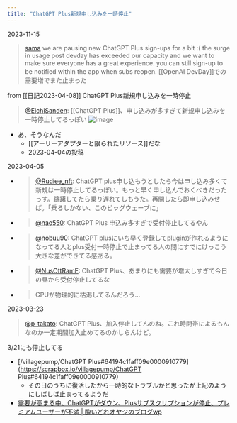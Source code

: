 ```yaml
---
title: "ChatGPT Plus新規申し込みを一時停止"
---
```


2023-11-15
> [sama](https://twitter.com/sama/status/1724626002595471740) we are pausing new ChatGPT Plus sign-ups for a bit :(
>  the surge in usage post devday has exceeded our capacity and we want to make sure everyone has a great experience.
>  you can still sign-up to be notified within the app when subs reopen.
[[OpenAI DevDay]]での需要増でまた止まった

from [[日記2023-04-08]]
ChatGPT Plus新規申し込みを一時停止
> [@EichiSanden](https://twitter.com/eichisanden/status/1643072871567351809?s=46&t=gkSZtjGEtUZPO0JCzBxCBw): [[ChatGPT Plus]]、申し込みが多すぎて新規申し込みを一時停止してるっぽい
> ![image](https://pbs.twimg.com/media/Fs1d08maAAE5RgW.png)
- あ、そうなんだ
    - [[アーリーアダプターと限られたリソース]]だな
    - 2023-04-04の投稿

2023-04-05
- > [@Rudiee_nft](https://twitter.com/Rudiee_nft/status/1643606053777735685): ChatGPT plus申し込もうとしたら今は申し込み多くて新規は一時停止してるっぽい。もっと早く申し込んでおくべきだったっす。躊躇してたら乗り遅れてしもうた。再開したら即申し込みせば。「乗るしかない、このビッグウェーブに」
- > [@nao550](https://twitter.com/nao550/status/1643500365164478464): ChatGPT Plus 申込み多すぎで受付停止してるやん
- > [@nobuu90](https://twitter.com/nobuu90/status/1643472211259592704?s=20): ChatGPT plusにいち早く登録してpluginが作れるようになってる人とplus受付一時停止で止まってる人の間にすでにけっこう大きな差ができてる感ある。
- > [@NusOttRamF](https://twitter.com/NusOttRamF/status/1643550713287675904?s=20): ChatGPT Plus、あまりにも需要が増大しすぎて今日の昼から受付停止してるな
- > GPUが物理的に枯渇してるんだろう…

2023-03-23
> [@p_takato](https://twitter.com/p_takato/status/1638589543833300992?s=20): ChatGPT Plus、加入停止してんのね。これ時間帯によるもんなのか一定期間加入止めてるのかしらんけど。

3/21にも停止してる
- [/villagepump/ChatGPT Plus#64194c1faff09e0000910779](https://scrapbox.io/villagepump/ChatGPT Plus#64194c1faff09e0000910779)
    - その日のうちに復活したから一時的なトラブルかと思ったが上記のようにしばしば止まってるようだ
- [需要が高まる中、ChatGPTがダウン、Plusサブスクリプションが停止、プレミアムユーザーが不満 | 酔いどれオヤジのブログwp](https://minatokobe.com/wp/it-information/post-88466.html)
